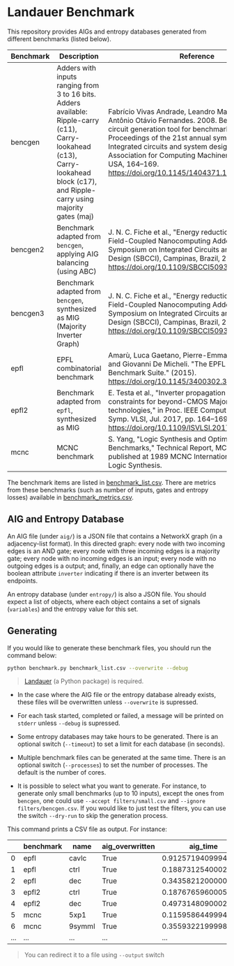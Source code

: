 # Landauer Benchmark

This repository provides AIGs and entropy databases generated from different benchmarks (listed below).

| Benchmark | Description | Reference |
| -- | -- | -- |
| bencgen | Adders with inputs ranging from 3 to 16 bits. Adders available: Ripple-carry (c11), Carry-lookahead (c13), Carry-lookahead block (c17), and Ripple-carry using majority gates (maj) | Fabrício Vivas Andrade, Leandro Maia Silva, and Antônio Otávio Fernandes. 2008. BenCGen: a digital circuit generation tool for benchmarks. In Proceedings of the 21st annual symposium on Integrated circuits and system design (SBCCI '08). Association for Computing Machinery, New York, NY, USA, 164–169. https://doi.org/10.1145/1404371.1404418 |
| bencgen2 | Benchmark adapted from `bencgen`, applying AIG balancing (using ABC) | J. N. C. Fiche et al., "Energy reduction opportunities in Field-Coupled Nanocomputing Adders," 2020 33rd Symposium on Integrated Circuits and Systems Design (SBCCI), Campinas, Brazil, 2020, pp. 1-6, https://doi.org/10.1109/SBCCI50935.2020.9189895 |
| bencgen3 | Benchmark adapted from `bencgen`, synthesized as MIG (Majority Inverter Graph) | J. N. C. Fiche et al., "Energy reduction opportunities in Field-Coupled Nanocomputing Adders," 2020 33rd Symposium on Integrated Circuits and Systems Design (SBCCI), Campinas, Brazil, 2020, pp. 1-6, https://doi.org/10.1109/SBCCI50935.2020.9189895 |
| epfl | EPFL combinatorial benchmark | Amarù, Luca Gaetano, Pierre-Emmanuel Gaillardon and Giovanni De Micheli. "The EPFL Combinational Benchmark Suite." (2015). https://doi.org/10.1145/3400302.3415648 
| epfl2 | Benchmark adapted from `epfl`, synthesized as MIG | E. Testa et al., "Inverter propagation and fan-out constraints for beyond-CMOS Majority-based technologies," in Proc. IEEE Comput. Soc. Annu. Symp. VLSI, Jul. 2017, pp. 164–169. https://doi.org/10.1109/ISVLSI.2017.37 |
| mcnc | MCNC benchmark | S. Yang, "Logic Synthesis and Optimization Benchmarks," Technical Report, MCNC, Dec. 1988, published at 1989 MCNC International Workshop on Logic Synthesis. |

The benchmark items are listed in [benchmark_list.csv](benchmark_list.csv). There are metrics from these benchmarks (such as number of inputs, gates and entropy losses) available in [benchmark_metrics.csv](benchmark_metrics.csv).

## AIG and Entropy Database

An AIG file (under `aig/`) is a JSON file that contains a NetworkX graph (in a adjacency-list format). In this directed graph: every node with two incoming edges is an AND gate; every node with three incoming edges is a majority gate; every node with no incoming edges is an input; every node with no outgoing edges is a output; and, finally, an edge can optionally have the boolean attribute `inverter` indicating if there is an inverter between its endpoints.

An entropy database (under `entropy/`) is also a JSON file. You should expect a list of objects, where each object contains a set of signals (`variables`) and the entropy value for this set.

## Generating

If you would like to generate these benchmark files, you should run the command below:

```bash
python benchmark.py benchmark_list.csv --overwrite --debug
```

> [Landauer](https://github.com/mtdsousa/landauer) (a Python package) is required.

- In the case where the AIG file or the entropy database already exists, these files will be overwritten unless `--overwrite` is supressed.

- For each task started, completed or failed, a message will be printed on `stderr` unless `--debug` is supressed.

- Some entropy databases may take hours to be generated. There is an optional switch (`--timeout`) to set a limit for each database (in seconds).

- Multiple benchmark files can be generated at the same time. There is an optional switch (`--processes`) to set the number of processes. The default is the number of cores.

- It is possible to select what you want to generate. For instance, to generate only small benchmarks (up to 10 inputs), except the ones from `bencgen`, one could use `--accept filters/small.csv` and `--ignore filters/bencgen.csv`. If you would like to just test the filters, you can use the switch `--dry-run` to skip the generation process.

This command prints a CSV file as output. For instance:

||benchmark|name|aig_overwritten|aig_time|entropy_overwritten|entropy_time|
|--|--|--|--|--|--|--|
|0|epfl|cavlc|True|0.9125719409994417|True|0.704149786999551|
|1|epfl|ctrl|True|0.18873125400023127|True|0.02720098500049062|
|2|epfl|dec|True|0.3435821200000646|True|0.07843496999976196|
|3|epfl2|ctrl|True|0.18767659600052866|True|0.012778926999999385|
|4|epfl2|dec|True|0.49731480900027236|True|0.1325680990003093|
|5|mcnc|5xp1|True|0.11595864499940944|True|0.011943161999624863|
|6|mcnc|9symml|True|0.355932219999886|True|0.07467567799994868|
|...|...|...|...|...|...|...|

> You can redirect it to a file using `--output` switch
